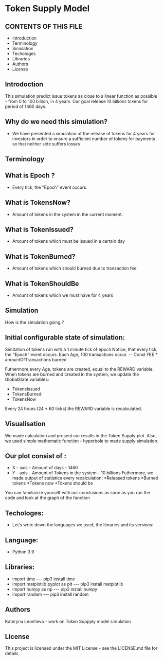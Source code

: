 # Token Supply Model 
CONTENTS OF THIS FILE
---------------------

 * Introduction
 * Terminology
 * Simulation
 * Techologes
 * Libraries
 * Authors
 * License
 
## Introdoction
This simulation predict issue tokens  as close to a linear function as possible - from 0 to 100 billion, in 4 years.
Our goal release 10 billions tokens for period of 1460 days.


## Why do we need this simulation?

* We have presented a simulation of the release of tokens for 4 years for investors in order to ensure a sufficient number of tokens for payments so that neither side suffers losses
## Terminology
## What is Epoch ?

* Every tick, the "Epoch" event occurs.

## What is TokensNow?

* Amount of tokens in the system in the current moment.

## What is TokenIssued?

* Amount of tokens which must be issued in a certain day 

## What  is TokenBurned?
* Amount of tokens which should burned due to transaction fee

## What is TokenShouldBe
* Amount of tokens which we must have for 4 years 

## Simulation
How is the simulation going ?

## Initial configurable state of simulation: 
Simitation of tokens run with a 1 minute tick of epoch 
Notice, that every tick, the "Epoch" event occurs.
Each Age, 100 transactions occur.
-- Const FEE * amountOfTransactions burned

Futhermore,every Age, tokens are created, equal to the REWARD variable.
When tokens are burned and created in the system, we update the GlobalState variables:
* TokensIssued
* TokensBurned
* TokensNow

Every 24 hours (24 * 60 ticks) the REWARD variable is recalculated.
## Visualisation 
We made calculation and present our results in the Token Supply plot.
Also, we used simple mathematic function - hyperbola to made supply simulation.
## Our plot consist of :
* X - axis - Amount of days - 1460 
* Y - axis - Amount of Tokens in the system - 10 billions
Futhermore, we made output of statistics every recalculation:
*Released tokens
*Burned tokens
*Tokens now
*Tokens should be
 
You can familiarize yourself with our conclusions as soon as you run the code and look at the graph of the function
 

## Techologes:
* Let's write down the languages we used, the libraries and its versions:
## Language:
* Python 3.9
## Libraries:
* import time 
---  pip3 install time
* import matplotlib.pyplot as plt
--- pip3 install matplotlib
* import numpy as np
--- pip3 install numpy
* import random
--- pip3 install random



## Authors
Kateryna Leontieva - work on Token Suppply  model simulation 


## License
This project is licensed under the MIT License - see the LICENSE.md file for details






